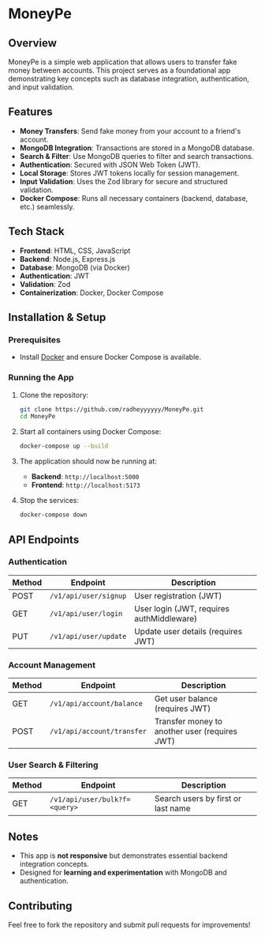 # MoneyPe

## Overview
MoneyPe is a simple web application that allows users to transfer fake money between accounts. This project serves as a foundational app demonstrating key concepts such as database integration, authentication, and input validation.

## Features
- **Money Transfers**: Send fake money from your account to a friend's account.
- **MongoDB Integration**: Transactions are stored in a MongoDB database.
- **Search & Filter**: Use MongoDB queries to filter and search transactions.
- **Authentication**: Secured with JSON Web Token (JWT).
- **Local Storage**: Stores JWT tokens locally for session management.
- **Input Validation**: Uses the Zod library for secure and structured validation.
- **Docker Compose**: Runs all necessary containers (backend, database, etc.) seamlessly.

## Tech Stack
- **Frontend**: HTML, CSS, JavaScript
- **Backend**: Node.js, Express.js
- **Database**: MongoDB (via Docker)
- **Authentication**: JWT
- **Validation**: Zod
- **Containerization**: Docker, Docker Compose

## Installation & Setup
### Prerequisites
- Install [Docker](https://www.docker.com/) and ensure Docker Compose is available.

### Running the App
1. Clone the repository:
   ```sh
   git clone https://github.com/radheyyyyyy/MoneyPe.git
   cd MoneyPe
   ```
2. Start all containers using Docker Compose:
   ```sh
   docker-compose up --build
   ```
3. The application should now be running at:
   - **Backend**: `http://localhost:5000`
   - **Frontend**: `http://localhost:5173`
   
4. Stop the services:
   ```sh
   docker-compose down
   ```

## API Endpoints
### Authentication
| Method | Endpoint             | Description                 |
|--------|----------------------|-----------------------------|
| POST   | `/v1/api/user/signup` | User registration (JWT)      |
| GET    | `/v1/api/user/login`  | User login (JWT, requires authMiddleware) |
| PUT    | `/v1/api/user/update` | Update user details (requires JWT) |

### Account Management
| Method | Endpoint             | Description                 |
|--------|----------------------|-----------------------------|
| GET    | `/v1/api/account/balance` | Get user balance (requires JWT) |
| POST   | `/v1/api/account/transfer` | Transfer money to another user (requires JWT) |

### User Search & Filtering
| Method | Endpoint             | Description                 |
|--------|----------------------|-----------------------------|
| GET    | `/v1/api/user/bulk?f=<query>` | Search users by first or last name |

## Notes
- This app is **not responsive** but demonstrates essential backend integration concepts.
- Designed for **learning and experimentation** with MongoDB and authentication.

## Contributing
Feel free to fork the repository and submit pull requests for improvements!




